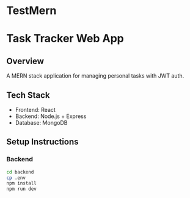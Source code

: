 # TestMern
# Task Tracker Web App

## Overview
A MERN stack application for managing personal tasks with JWT auth.

## Tech Stack
- Frontend: React
- Backend: Node.js + Express
- Database: MongoDB

## Setup Instructions

### Backend
```bash
cd backend
cp .env
npm install
npm run dev
